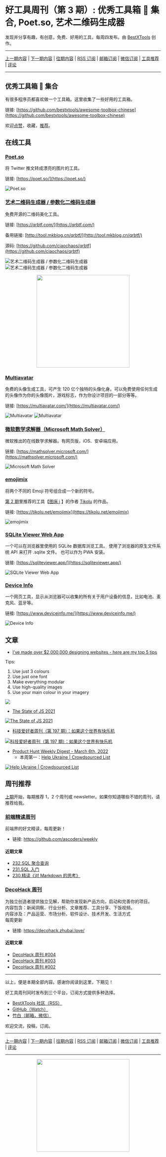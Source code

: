 # 好工具周刊（第 3 期）: 优秀工具箱 🧰 集合, Poet.so, 艺术二维码生成器

发现并分享有趣，有创意，免费、好用的工具，每周四发布。由 [BestXTools](https://www.bestxtools.com/) 创作。

---

[上一期内容](https://github.com/bestxtools/weekly-cn/blob/main/docs/issue-2.md) | [下一期内容](https://github.com/bestxtools/weekly-cn/blob/main/docs/issue-4.md) | [往期内容](https://github.com/bestxtools/weekly-cn) | [RSS 订阅](https://discuss-cn.bestxtools.com/t/weekly) | [邮箱订阅](https://bestxtools.zhubai.love/) | [微信订阅](https://discuss-cn.bestxtools.com/d/5/2) | [工具推荐](https://discuss-cn.bestxtools.com/d/8) | [评论](https://discuss-cn.bestxtools.com/d/11)

---

## 优秀工具箱 🧰 集合

有很多程序员都喜欢做一个工具箱。这里收集了一些好用的工具箱。

链接: [https://github.com/bestxtools/awesome-toolbox-chinese](https://github.com/bestxtools/awesome-toolbox-chinese)

欢迎[点赞](https://github.com/bestxtools/awesome-toolbox-chinese)，收藏，[推荐](https://github.com/bestxtools/awesome-toolbox-chinese/issues)。

## 在线工具

### [Poet.so](https://poet.so/)

将 Twitter 推文转成漂亮的图片的工具。

链接: [https://poet.so/](https://poet.so/)

![Poet.so](https://raw.githubusercontent.com/bestxtools/weekly-cn/main/images/2022-02-22-11-05-27.png)

### [艺术二维码生成器 / 参数化二维码生成器](https://qrbtf.com/)

免费开源的二维码美化工具。

链接: [https://qrbtf.com/](https://qrbtf.com/)

备用链接: [http://tool.mkblog.cn/qrbtf/](http://tool.mkblog.cn/qrbtf/)

源码: [https://github.com/ciaochaos/qrbtf](https://github.com/ciaochaos/qrbtf)

![艺术二维码生成器 / 参数化二维码生成器](https://raw.githubusercontent.com/bestxtools/weekly-cn/main/images/2022-03-09-15-59-59.png)
![艺术二维码生成器 / 参数化二维码生成器](https://raw.githubusercontent.com/bestxtools/weekly-cn/main/images/2022-03-09-16-00-45.png)

<div style="display: flex;justify-content: center;"><img width="300" src="https://raw.githubusercontent.com/bestxtools/weekly-cn/main/images/2022-03-09-16-00-46.png"></div>

### [Multiavatar](https://multiavatar.com/)

免费的头像生成工具，可产生 120 亿个独特的头像化身。可以免费使用任何生成的头像作为你的头像图片，游戏标志，作为你设计项目的一部分等等。

链接: [https://multiavatar.com/](https://multiavatar.com/)

![Multiavatar](https://raw.githubusercontent.com/bestxtools/weekly-cn/main/images/pika-2022-02-22T02_22_34.875Z.png)
![Multiavatar](https://raw.githubusercontent.com/bestxtools/weekly-cn/main/images/pika-2022-02-22T02_30_11.202Z.png)

### [微软数学求解器（Microsoft Math Solver）](https://mathsolver.microsoft.com/)

微软推出的在线数学求解器。有网页版，iOS、安卓端应用。

链接: [https://mathsolver.microsoft.com/](https://mathsolver.microsoft.com/)

![Microsoft Math Solver](https://raw.githubusercontent.com/bestxtools/weekly-cn/main/images/2022-02-21-11-16-22.png)

### [emojimix](https://tikolu.net/emojimix)

将两个不同的 Emoji 符号组合成一个新的符号。

[第 2 期](https://discuss-cn.bestxtools.com/d/9)里推荐的工具【[图床 i](https://tikolu.net/i/) 】的作者 [Tikolu](https://tikolu.net/) 的作品。

链接: [https://tikolu.net/emojimix](https://tikolu.net/emojimix)

![emojimix](https://raw.githubusercontent.com/bestxtools/weekly-cn/main/images/2022-02-21-15-22-55.png)

### [SQLite Viewer Web App](https://sqliteviewer.app/)

一个可以在浏览器里使用的 SQLite 数据库浏览工具。
使用了浏览器的原生文件系统 API 来打开 .sqlite 文件。
也可以作为 PWA 安装。

链接: [https://sqliteviewer.app/](https://sqliteviewer.app/)

![SQLite Viewer Web App](https://raw.githubusercontent.com/bestxtools/weekly-cn/main/images/2022-03-01-10-15-26.png)

### [Device Info](https://www.deviceinfo.me/)

一个网页工具，显示从浏览器可以收集的所有关于用户设备的信息，比如电池、麦克风、蓝牙等。

链接: [https://www.deviceinfo.me/](https://www.deviceinfo.me/)

![Device Info](https://raw.githubusercontent.com/bestxtools/weekly-cn/main/images/2022-02-21-10-41-08.png)

## 文章

- [I’ve made over $2,000,000 designing websites - here are my top 5 tips](https://www.indiehackers.com/post/i-ve-made-over-2-000-000-designing-websites-here-are-my-top-5-tips-2dd32fd3f6)

Tips:

1. Use just 3 colours
2. Use just one font
3. Make everything modular
4. Use high-quality images
5. Use your main colour in your imagery

[![](https://storage.googleapis.com/indie-hackers.appspot.com/post-images/2dd32fd3f6/jkDKE50OD7QfExzqzzodmM3qDLx1/7bac97a3-c666-7e09-f694-a4708c0daa02.png)](https://www.indiehackers.com/post/i-ve-made-over-2-000-000-designing-websites-here-are-my-top-5-tips-2dd32fd3f6)

- [The State of JS 2021](https://2021.stateofjs.com/)

[![The State of JS 2021](https://raw.githubusercontent.com/bestxtools/weekly-cn/main/images/2022-03-10-08-19-09.png)](https://2021.stateofjs.com/)

- [科技爱好者周刊（第 197 期）：如果这个世界有快乐机](https://www.ruanyifeng.com/blog/2022/03/weekly-issue-197.html)

[![科技爱好者周刊（第 197 期）：如果这个世界有快乐机](https://raw.githubusercontent.com/bestxtools/weekly-cn/main/images/2022-03-10-08-24-35.png)](https://www.ruanyifeng.com/blog/2022/03/weekly-issue-197.html)

- [Product Hunt Weekly Digest - March 6th, 2022](https://www.producthunt.com/newsletter/10093-rip-amazon-stores)
  - 本周第一：[Help Ukraine | Crowdsourced List](https://www.producthunt.com/posts/help-ukraine-crowdsourced-list)

[![Help Ukraine | Crowdsourced List](https://ph-files.imgix.net/690972e9-5d9d-4c51-9d80-66179431af4e.jpeg?auto=format&auto=compress&codec=mozjpeg&cs=strip&w=676&h=380&fit=max&bg=0fff&dpr=2)](https://www.producthunt.com/newsletter/10093-rip-amazon-stores)

## 周刊推荐

[上期](https://discuss-cn.bestxtools.com/d/9)开始，每期推荐 1，2 个周刊或 newsletter。如果你知道哪些不错的周刊，请推荐给我。

### [前端精读周刊](https://github.com/ascoders/weekly)

前端界的好文精读，每周更新！

- 链接: <https://github.com/ascoders/weekly>

#### 近期文章

- [232.SQL 聚合查询](https://github.com/ascoders/weekly/blob/master/SQL/232.SQL%20%E8%81%9A%E5%90%88%E6%9F%A5%E8%AF%A2.md)
- [231.SQL 入门](https://github.com/ascoders/weekly/blob/master/SQL/231.SQL%20%E5%85%A5%E9%97%A8.md)
- [230.精读《对 Markdown 的思考》](https://github.com/ascoders/weekly/blob/master/%E5%89%8D%E6%B2%BF%E6%8A%80%E6%9C%AF/230.%E7%B2%BE%E8%AF%BB%E3%80%8A%E5%AF%B9%20Markdown%20%E7%9A%84%E6%80%9D%E8%80%83%E3%80%8B.md)

### [DecoHack 周刊](https://decohack.zhubai.love/)

为独立创造者提供独立见解，帮助你发现新产品方向，启动和完善你的项目。  
内容包含：新闻洞察、行业分析、文章推荐、工具分享、下饭视频。  
内容涉及：产品运营、市场分析、软件设计、技术开发、生活方式  
每周更新

- 链接: <https://decohack.zhubai.love/>

#### 近期文章

- [DecoHack 周刊 #004](https://decohack.zhubai.love/posts/2112496802266894336)
- [DecoHack 周刊 #003](https://decohack.zhubai.love/posts/2109958753502867456)
- [DecoHack 周刊 #002](https://decohack.zhubai.love/posts/2107359262203703296)

---

以上，便是本期全部内容。感谢你阅读到这里，下期见！

好工具周刊同时发布到三个平台，订阅方式提供多种选择。

- [BestXTools 社区（RSS）](https://discuss-cn.bestxtools.com/t/weekly)
- [GitHub（Watch）](https://github.com/bestxtools/weekly-cn)
- [竹白（邮箱，微信）](https://bestxtools.zhubai.love/)

欢迎交流，投稿，订阅。

---

[上一期内容](https://github.com/bestxtools/weekly-cn/blob/main/docs/issue-2.md) | [下一期内容](https://github.com/bestxtools/weekly-cn/blob/main/docs/issue-4.md) | [往期内容](https://github.com/bestxtools/weekly-cn) | [RSS 订阅](https://discuss-cn.bestxtools.com/t/weekly) | [邮箱订阅](https://bestxtools.zhubai.love/) | [微信订阅](https://discuss-cn.bestxtools.com/d/5/2) | [工具推荐](https://discuss-cn.bestxtools.com/d/8) | [评论](https://discuss-cn.bestxtools.com/d/11)

---

<div style="display: flex;justify-content: center;"><a href="https://discuss-cn.bestxtools.com/d/5/2"><img width="300" src="https://assets.bestxtools.com/weekly-cn/main/images/2022-03-02-16-19-29.png"></a></div>
